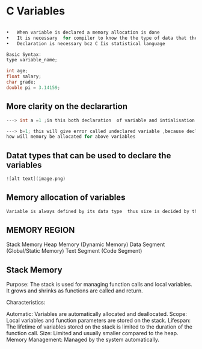 # C Variables
```c

•	When variable is declared a memory allocation is done 
•	It is necessary  for compiler to know the the type of data that the variable will store , hence VARIABLE Is declared with its type
•	Declaration is necessary bcz C Iis statistical language 

Basic Syntax:
type variable_name;

int age;
float salary;
char grade;
double pi = 3.14159;

```

## More clarity on the declarartion

```c
---> int a =1 ;in this both declaration  of variable and intialisation is done 

---> b=1; this will give error called undeclared variable ,because declariang variable means u must specify the data type to it ,in this line only initialisation is done.
how will memory be allocated for above variables

```
## Datat types that can be used to declare the variables 

```c
![alt text](image.png)
```

## Memory allocation of variables 
```c
Variable is always defined by its data type  thus size is decided by the type of the variable and the  where to allocate that is which memory region will be decided based on the scope of the variable ,as well as storage class, lets discuss further about the MEMORY REGION , SCOPE AND STORAGE CLASS .
```

## MEMORY REGION 

Stack Memory
Heap Memory (Dynamic Memory)
Data Segment (Global/Static Memory)
Text Segment (Code Segment)

## Stack Memory

Purpose: The stack is used for managing function calls and local variables. It grows and shrinks as functions are called and return.

Characteristics:

Automatic: Variables are automatically allocated and deallocated.
Scope: Local variables and function parameters are stored on the stack.
Lifespan: The lifetime of variables stored on the stack is limited to the duration of the function call.
Size: Limited and usually smaller compared to the heap.
Memory Management: Managed by the system automatically.






